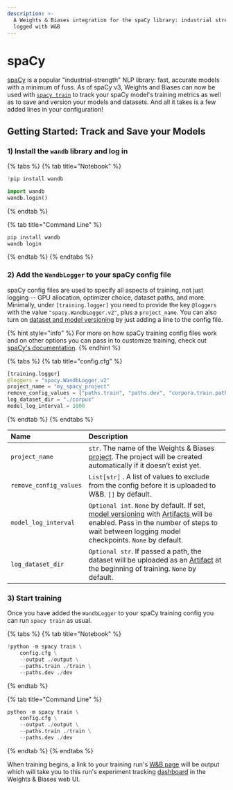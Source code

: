```yaml
---
description: >-
  A Weights & Biases integration for the spaCy library: industrial strength NLP,
  logged with W&B
---
```


# spaCy

[spaCy](https://spacy.io/) is a popular "industrial-strength" NLP library: fast, accurate models with a minimum of fuss. As of spaCy v3, Weights and Biases can now be used with [`spacy train`](https://spacy.io/api/cli#train) to track your spaCy model's training metrics as well as to save and version your models and datasets. And all it takes is a few added lines in your configuration!

## Getting Started: Track and Save your Models

### **1\)** **Install the `wandb` library and log in**

{% tabs %}
{% tab title="Notebook" %}
```python
!pip install wandb

import wandb
wandb.login()
```
{% endtab %}

{% tab title="Command Line" %}
```python
pip install wandb
wandb login
```
{% endtab %}
{% endtabs %}

### **2\) Add the `WandbLogger` to your spaCy config file**

spaCy config files are used to specify all aspects of training, not just logging -- GPU allocation, optimizer choice, dataset paths, and more. Minimally, under `[training.logger]` you need to provide the key `@loggers` with the value `"spacy.WandbLogger.v2"`, plus a `project_name`. You can also turn on [dataset and model versioning](../artifacts/) by just adding a line to the config file.

{% hint style="info" %}
For more on how spaCy training config files work and on other options you can pass in to customize training, check out [spaCy's documentation](https://spacy.io/usage/training).
{% endhint %}

{% tabs %}
{% tab title="config.cfg" %}
```python
[training.logger]
@loggers = "spacy.WandbLogger.v2"
project_name = "my_spacy_project"
remove_config_values = ["paths.train", "paths.dev", "corpora.train.path", "corpora.dev.path"]
log_dataset_dir = "./corpus"
model_log_interval = 1000
```
{% endtab %}
{% endtabs %}

| Name | Description |
| :--- | :--- |
| `project_name` | `str`. The name of the Weights & Biases [project](../../ref/app/pages/project-page.md). The project will be created automatically if it doesn’t exist yet. |
| `remove_config_values` | `List[str]` . A list of values to exclude from the config before it is uploaded to W&B. `[]` by default. |
| `model_log_interval` | `Optional int`. `None` by default. If set, [model versioning](../artifacts/model-versioning.md) with [Artifacts ](../artifacts/)will be enabled. Pass in the number of steps to wait between logging model checkpoints. `None` by default. |
| `log_dataset_dir` | `Optional str`. If passed a path, the dataset will be uploaded as an [Artifact](../artifacts/) at the beginning of training. `None` by default. |

### 3\) Start training

Once you have added the `WandbLogger` to your spaCy training config you can run `spacy train` as usual.

{% tabs %}
{% tab title="Notebook" %}
```python
!python -m spacy train \
    config.cfg \
    --output ./output \
    --paths.train ./train \
    --paths.dev ./dev
```
{% endtab %}

{% tab title="Command Line" %}
```python
python -m spacy train \
    config.cfg \
    --output ./output \
    --paths.train ./train \
    --paths.dev ./dev
```
{% endtab %}
{% endtabs %}

When training begins, a link to your training run's [W&B page](../../ref/app/pages/run-page.md) will be output which will take you to this run's experiment tracking [dashboard](../track/app.md) in the Weights & Biases web UI.

